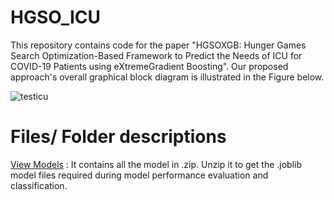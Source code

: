 # HGSO_ICU
This repository contains code for the paper "HGSOXGB: Hunger Games Search Optimization-Based Framework to Predict the Needs of ICU for COVID-19 Patients using eXtremeGradient Boosting". Our proposed approach's overall graphical block diagram is illustrated in the Figure below.

![testicu](https://github.com/awalece04ku/HGSO_ICU/assets/44156683/c83b17e4-e6f1-405a-8088-d0e7c4afc945)

# Files/ Folder descriptions
[View Models](https://github.com/awalece04ku/HGSO_ICU/tree/main/Models) : It contains all the model in .zip. Unzip it to get the .joblib model files required during model performance evaluation and classification. 

